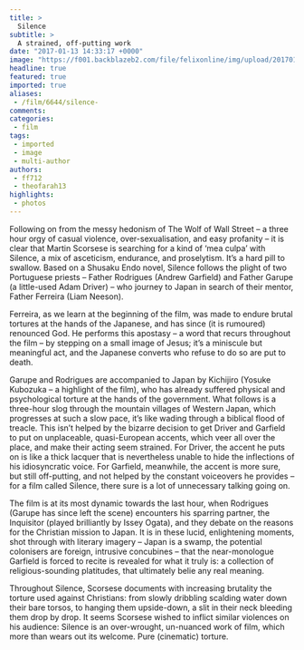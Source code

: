 ```yaml
---
title: >
  Silence
subtitle: >
  A strained, off-putting work
date: "2017-01-13 14:33:17 +0000"
image: "https://f001.backblazeb2.com/file/felixonline/img/upload/201701131433-felix-silence-garfield-scorsese.jpg"
headline: true
featured: true
imported: true
aliases:
 - /film/6644/silence-
comments:
categories:
 - film
tags:
 - imported
 - image
 - multi-author
authors:
 - ff712
 - theofarah13
highlights:
 - photos
---
```


Following on from the messy hedonism of The Wolf of Wall Street – a three hour orgy of casual violence, over-sexualisation, and easy profanity – it is clear that Martin Scorsese is searching for a kind of ‘mea culpa’ with Silence, a mix of asceticism, endurance, and proselytism. It’s a hard pill to swallow.
Based on a Shusaku Endo novel, Silence follows the plight of two Portuguese priests – Father Rodrigues (Andrew Garfield) and Father Garupe (a little-used Adam Driver) – who journey to Japan in search of their mentor, Father Ferreira (Liam Neeson).

Ferreira, as we learn at the beginning of the film, was made to endure brutal tortures at the hands of the Japanese, and has since (it is rumoured) renounced God. He performs this apostasy – a word that recurs throughout the film – by stepping on a small image of Jesus; it’s a miniscule but meaningful act, and the Japanese converts who refuse to do so are put to death.

Garupe and Rodrigues are accompanied to Japan by Kichijiro (Yosuke Kubozuka – a highlight of the film), who has already suffered physical and psychological torture at the hands of the government. What follows is a three-hour slog through the mountain villages of Western Japan, which progresses at such a slow pace, it’s like wading through a biblical flood of treacle. This isn’t helped by the bizarre decision to get Driver and Garfield to put on unplaceable, quasi-European accents, which veer all over the place, and make their acting seem strained. For Driver, the accent he puts on is like a thick lacquer that is nevertheless unable to hide the inflections of his idiosyncratic voice. For Garfield, meanwhile, the accent is more sure, but still off-putting, and not helped by the constant voiceovers he provides – for a film called Silence, there sure is a lot of unnecessary talking going on.

The film is at its most dynamic towards the last hour, when Rodrigues (Garupe has since left the scene) encounters his sparring partner, the Inquisitor (played brilliantly by Issey Ogata), and they debate on the reasons for the Christian mission to Japan. It is in these lucid, enlightening moments, shot through with literary imagery – Japan is a swamp, the potential colonisers are foreign, intrusive concubines – that the near-monologue Garfield is forced to recite is revealed for what it truly is: a collection of religious-sounding platitudes, that ultimately belie any real meaning.

Throughout Silence, Scorsese documents with increasing brutality the torture used against Christians: from slowly dribbling scalding water down their bare torsos, to hanging them upside-down, a slit in their neck bleeding them drop by drop. It seems Scorsese wished to inflict similar violences on his audience: Silence is an over-wrought, un-nuanced work of film, which more than wears out its welcome. Pure (cinematic) torture.
